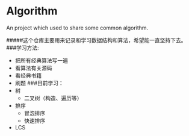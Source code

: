 # Algorithm
An project which used to share some common algorithm.

#####这个仓库主要用来记录和学习数据结构和算法，希望能一直坚持下去。
###学习方法:
* 把所有经典算法写一遍
* 看算法有关源码
* 看经典书籍
* 刷题
###目前学习：
* 树
    * 二叉树（构造、遍历等）
* 排序
    * 冒泡排序
    * 快速排序
* LCS

